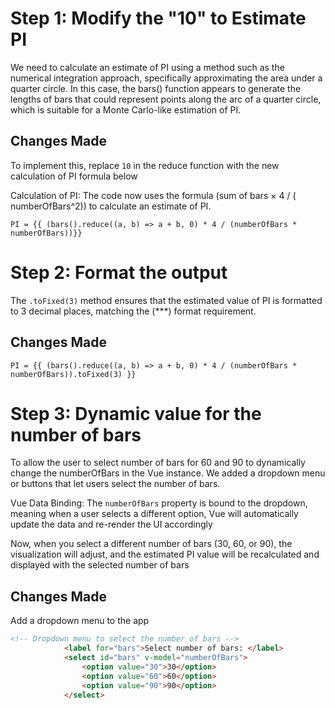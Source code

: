 # Step 1: Modify the "10" to Estimate PI

We need to calculate an estimate of PI using a method such as the numerical integration approach, specifically approximating the area under a quarter circle. In this case, the bars() function appears to generate the lengths of bars that could represent points along the arc of a quarter circle, which is suitable for a Monte Carlo-like estimation of PI.

## Changes Made

To implement this, replace `10` in the reduce function with the new calculation of PI formula below

Calculation of PI: The code now uses the formula 
(sum of bars × 4 / ( numberOfBars^2)) to calculate an estimate of PI.

`PI = {{ (bars().reduce((a, b) => a + b, 0) * 4 / (numberOfBars * numberOfBars))}}`

# Step 2: Format the output

The `.toFixed(3)` method ensures that the estimated value of PI is formatted to 3 decimal places, matching the (***) format requirement.

## Changes Made

`PI = {{ (bars().reduce((a, b) => a + b, 0) * 4 / (numberOfBars * numberOfBars)).toFixed(3) }}`

# Step 3: Dynamic value for the number of bars

To allow the user to select number of bars for 60 and 90 to dynamically change the numberOfBars in the Vue instance. We added a dropdown menu or buttons that let users select the number of bars.

Vue Data Binding: The `numberOfBars` property is bound to the dropdown, meaning when a user selects a different option, Vue will automatically update the data and re-render the UI accordingly

Now, when you select a different number of bars (30, 60, or 90), the visualization will adjust, and the estimated PI value will be recalculated and displayed with the selected number of bars

## Changes Made
Add a dropdown menu to the app
```html
<!-- Dropdown menu to select the number of bars -->
			<label for="bars">Select number of bars: </label>
			<select id="bars" v-model="numberOfBars">
				<option value="30">30</option>
				<option value="60">60</option>
				<option value="90">90</option>
			</select>
```